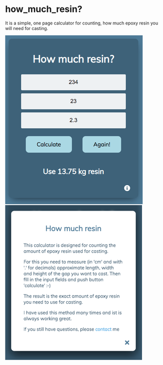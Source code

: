 # how_much_resin?

It is a simple, one page calculator for counting, how much epoxy resin you will need for casting.

![calculate](pics/calculate.png)
![info](pics/info.png)


